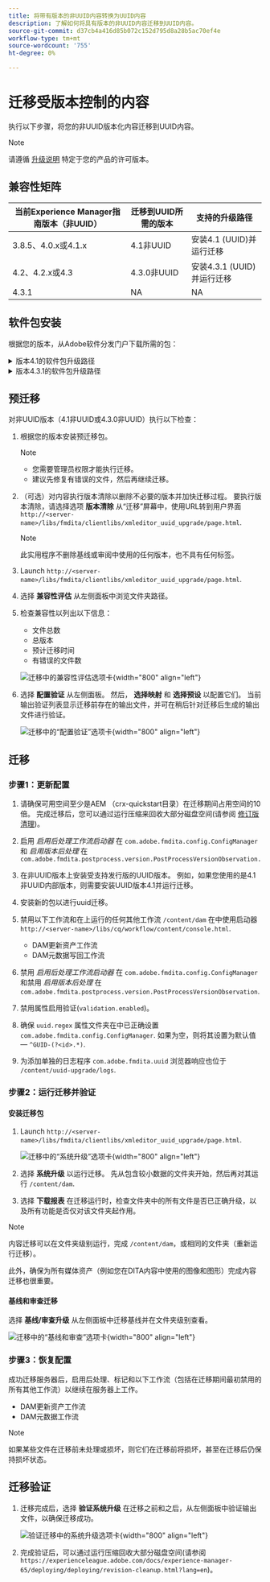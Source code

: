 ```yaml
---
title: 将带有版本的非UUID内容转换为UUID内容
description: 了解如何将具有版本的非UUID内容迁移到UUID内容。
source-git-commit: d37cb4a416d85b072c152d795d8a28b5ac70ef4e
workflow-type: tm+mt
source-wordcount: '755'
ht-degree: 0%

---
```


# 迁移受版本控制的内容

执行以下步骤，将您的非UUID版本化内容迁移到UUID内容。

>[!NOTE]
>
>请遵循 [升级说明](./upgrade-xml-documentation.md) 特定于您的产品的许可版本。

## 兼容性矩阵

| 当前Experience Manager指南版本（非UUID） | 迁移到UUID所需的版本 | 支持的升级路径 |
|---|---|---|
| 3.8.5、4.0.x或4.1.x | 4.1非UUID | 安装4.1 (UUID)并运行迁移 |
| 4.2、4.2.x或4.3 | 4.3.0非UUID | 安装4.3.1 (UUID)并运行迁移 |
| 4.3.1 | NA | NA |

## 软件包安装

根据您的版本，从Adobe软件分发门户下载所需的包：
<details>
<summary>  版本4.1的软件包升级路径</summary>

1. **预迁移**： [com.adobe.guides.pre-uuid-migration-1.0.9.zip](https://experience.adobe.com/#/downloads/content/software-distribution/en/aem.html?package=%2Fcontent%2Fsoftware-distribution%2Fen%2Fdetails.html%2Fcontent%2Fdam%2Faem%2Fpublic%2Faemdox%2Fother-packages%2Fuuid-migration%2F1-0%2Fcom.adobe.guides.pre-uuid-migration-1.0.9.zip)
1. **迁移**： [com.adobe.guides.uuid-upgrade-1.0.19.zip](https://experience.adobe.com/#/downloads/content/software-distribution/en/aem.html?package=%2Fcontent%2Fsoftware-distribution%2Fen%2Fdetails.html%2Fcontent%2Fdam%2Faem%2Fpublic%2Faemdox%2Fother-packages%2Fuuid-migration%2F1-0%2Fcom.adobe.guides.uuid-upgrade-1.0.19.zip)
</details>


<details>
<summary> 版本4.3.1的软件包升级路径</summary>

1. **预迁移**： [com.adobe.guides.pre-uuid-migration-1.1.3.zip](https://experience.adobe.com/#/downloads/content/software-distribution/en/aem.html?package=%2Fcontent%2Fsoftware-distribution%2Fen%2Fdetails.html%2Fcontent%2Fdam%2Faem%2Fpublic%2Faemdox%2Fother-packages%2Fuuid-migration%2Fcom.adobe.guides.pre-uuid-migration-1.1.3.zip)
1. **迁移**： [com.adobe.guides.uuid-upgrade-1.1.15.zip](https://experience.adobe.com/#/downloads/content/software-distribution/en/aem.html?package=%2Fcontent%2Fsoftware-distribution%2Fen%2Fdetails.html%2Fcontent%2Fdam%2Faem%2Fpublic%2Faemdox%2Fother-packages%2Fuuid-migration%2Fcom.adobe.guides.uuid-upgrade-1.1.15.zip)

</details>

## 预迁移

对非UUID版本（4.1非UUID或4.3.0非UUID）执行以下检查：

1. 根据您的版本安装预迁移包。

   >[!NOTE]
   >
   >* 您需要管理员权限才能执行迁移。
   >* 建议先修复有错误的文件，然后再继续迁移。

1. （可选）对内容执行版本清除以删除不必要的版本并加快迁移过程。 要执行版本清除，请选择选项 **版本清除** 从“迁移”屏幕中，使用URL转到用户界面 `http://<server- name>/libs/fmdita/clientlibs/xmleditor_uuid_upgrade/page.html`.
   >[!NOTE]
   >
   >此实用程序不删除基线或审阅中使用的任何版本，也不具有任何标签。

1. Launch `http://<server-name>/libs/fmdita/clientlibs/xmleditor_uuid_upgrade/page.html`.
1. 选择 **兼容性评估**  从左侧面板中浏览文件夹路径。
1. 检查兼容性以列出以下信息：
   * 文件总数
   * 总版本
   * 预计迁移时间
   * 有错误的文件数

   ![迁移中的兼容性评估选项卡](assets/migration-compatibility-assessment.png){width="800" align="left"}


1. 选择 **配置验证** 从左侧面板。 然后， **选择映射** 和 **选择预设** 以配置它们。 当前输出验证列表显示迁移前存在的输出文件，并可在稍后针对迁移后生成的输出文件进行验证。

   ![迁移中的“配置验证”选项卡](assets/migration-configure-validation.png){width="800" align="left"}




## 迁移

### 步骤1：更新配置

1. 请确保可用空间至少是AEM （crx-quickstart目录）在迁移期间占用空间的10倍。 完成迁移后，您可以通过运行压缩来回收大部分磁盘空间(请参阅 [修订版清理](https://experienceleague.adobe.com/docs/experience-manager-65/deploying/deploying/revision-cleanup.html?lang=en))。

1. 启用 *启用后处理工作流启动器* 在 `com.adobe.fmdita.config.ConfigManager` 和 *启用版本后处理* 在 `com.adobe.fmdita.postprocess.version.PostProcessVersionObservation.`

1. 在非UUID版本上安装受支持发行版的UUID版本。 例如，如果您使用的是4.1非UUID内部版本，则需要安装UUID版本4.1并运行迁移。

1. 安装新的包以进行uuid迁移。

1. 禁用以下工作流和在上运行的任何其他工作流 `/content/dam` 在中使用启动器 `http://<server-name>/libs/cq/workflow/content/console.html`.

   * DAM更新资产工作流
   * DAM元数据写回工作流

1. 禁用 *启用后处理工作流启动器* 在 `com.adobe.fmdita.config.ConfigManager` 和禁用 *启用版本后处理* 在 `com.adobe.fmdita.postprocess.version.PostProcessVersionObservation`.

1. 禁用属性启用验证(`validation.enabled`)。

1. 确保 `uuid.regex` 属性文件夹在中已正确设置 `com.adobe.fmdita.config.ConfigManager`. 如果为空，则将其设置为默认值 —  `^GUID-(?<id>.*)`.
1. 为添加单独的日志程序 `com.adobe.fmdita.uuid` 浏览器响应也位于 `/content/uuid-upgrade/logs`.

### 步骤2：运行迁移并验证

#### 安装迁移包

1. Launch `http://<server-name>/libs/fmdita/clientlibs/xmleditor_uuid_upgrade/page.html`.

   ![迁移中的“系统升级”选项卡](assets/migration-system-upgrade.png){width="800" align="left"}

1. 选择 **系统升级** 以运行迁移。 先从包含较小数据的文件夹开始，然后再对其运行 `/content/dam`.

1. 选择 **下载报表** 在迁移运行时，检查文件夹中的所有文件是否已正确升级，以及所有功能是否仅对该文件夹起作用。


>[!NOTE]
>
> 内容迁移可以在文件夹级别运行，完成 `/content/dam`，或相同的文件夹（重新运行迁移）。

此外，确保为所有媒体资产（例如您在DITA内容中使用的图像和图形）完成内容迁移也很重要。

#### 基线和审查迁移

选择 **基线/审查升级** 从左侧面板中迁移基线并在文件夹级别查看。

![迁移中的“基线和审查”选项卡](assets/migration-baseline-review-upgrade.png){width="800" align="left"}


### 步骤3：恢复配置

成功迁移服务器后，启用后处理、标记和以下工作流（包括在迁移期间最初禁用的所有其他工作流）以继续在服务器上工作。

* DAM更新资产工作流
* DAM元数据工作流

>[!NOTE]
>
>如果某些文件在迁移前未处理或损坏，则它们在迁移前将损坏，甚至在迁移后仍保持损坏状态。

## 迁移验证

1. 迁移完成后，选择 **验证系统升级** 在迁移之前和之后，从左侧面板中验证输出文件，以确保迁移成功。

   ![验证迁移中的系统升级选项卡](assets/migration-validate-system-upgrade.png){width="800" align="left"}


1. 完成验证后，可以通过运行压缩回收大部分磁盘空间(请参阅 `https://experienceleague.adobe.com/docs/experience-manager-65/deploying/deploying/revision-cleanup.html?lang=en`)。

